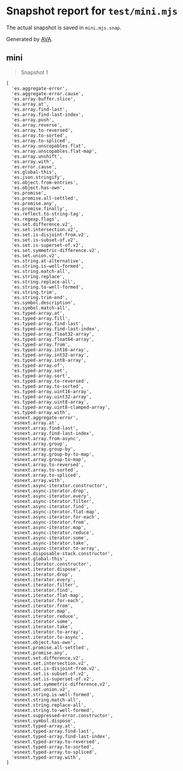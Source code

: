 # Snapshot report for `test/mini.mjs`

The actual snapshot is saved in `mini.mjs.snap`.

Generated by [AVA](https://avajs.dev).

## mini

> Snapshot 1

    [
      'es.aggregate-error',
      'es.aggregate-error.cause',
      'es.array-buffer.slice',
      'es.array.at',
      'es.array.find-last',
      'es.array.find-last-index',
      'es.array.push',
      'es.array.reverse',
      'es.array.to-reversed',
      'es.array.to-sorted',
      'es.array.to-spliced',
      'es.array.unscopables.flat',
      'es.array.unscopables.flat-map',
      'es.array.unshift',
      'es.array.with',
      'es.error.cause',
      'es.global-this',
      'es.json.stringify',
      'es.object.from-entries',
      'es.object.has-own',
      'es.promise',
      'es.promise.all-settled',
      'es.promise.any',
      'es.promise.finally',
      'es.reflect.to-string-tag',
      'es.regexp.flags',
      'es.set.difference.v2',
      'es.set.intersection.v2',
      'es.set.is-disjoint-from.v2',
      'es.set.is-subset-of.v2',
      'es.set.is-superset-of.v2',
      'es.set.symmetric-difference.v2',
      'es.set.union.v2',
      'es.string.at-alternative',
      'es.string.is-well-formed',
      'es.string.match-all',
      'es.string.replace',
      'es.string.replace-all',
      'es.string.to-well-formed',
      'es.string.trim',
      'es.string.trim-end',
      'es.symbol.description',
      'es.symbol.match-all',
      'es.typed-array.at',
      'es.typed-array.fill',
      'es.typed-array.find-last',
      'es.typed-array.find-last-index',
      'es.typed-array.float32-array',
      'es.typed-array.float64-array',
      'es.typed-array.from',
      'es.typed-array.int16-array',
      'es.typed-array.int32-array',
      'es.typed-array.int8-array',
      'es.typed-array.of',
      'es.typed-array.set',
      'es.typed-array.sort',
      'es.typed-array.to-reversed',
      'es.typed-array.to-sorted',
      'es.typed-array.uint16-array',
      'es.typed-array.uint32-array',
      'es.typed-array.uint8-array',
      'es.typed-array.uint8-clamped-array',
      'es.typed-array.with',
      'esnext.aggregate-error',
      'esnext.array.at',
      'esnext.array.find-last',
      'esnext.array.find-last-index',
      'esnext.array.from-async',
      'esnext.array.group',
      'esnext.array.group-by',
      'esnext.array.group-by-to-map',
      'esnext.array.group-to-map',
      'esnext.array.to-reversed',
      'esnext.array.to-sorted',
      'esnext.array.to-spliced',
      'esnext.array.with',
      'esnext.async-iterator.constructor',
      'esnext.async-iterator.drop',
      'esnext.async-iterator.every',
      'esnext.async-iterator.filter',
      'esnext.async-iterator.find',
      'esnext.async-iterator.flat-map',
      'esnext.async-iterator.for-each',
      'esnext.async-iterator.from',
      'esnext.async-iterator.map',
      'esnext.async-iterator.reduce',
      'esnext.async-iterator.some',
      'esnext.async-iterator.take',
      'esnext.async-iterator.to-array',
      'esnext.disposable-stack.constructor',
      'esnext.global-this',
      'esnext.iterator.constructor',
      'esnext.iterator.dispose',
      'esnext.iterator.drop',
      'esnext.iterator.every',
      'esnext.iterator.filter',
      'esnext.iterator.find',
      'esnext.iterator.flat-map',
      'esnext.iterator.for-each',
      'esnext.iterator.from',
      'esnext.iterator.map',
      'esnext.iterator.reduce',
      'esnext.iterator.some',
      'esnext.iterator.take',
      'esnext.iterator.to-array',
      'esnext.iterator.to-async',
      'esnext.object.has-own',
      'esnext.promise.all-settled',
      'esnext.promise.any',
      'esnext.set.difference.v2',
      'esnext.set.intersection.v2',
      'esnext.set.is-disjoint-from.v2',
      'esnext.set.is-subset-of.v2',
      'esnext.set.is-superset-of.v2',
      'esnext.set.symmetric-difference.v2',
      'esnext.set.union.v2',
      'esnext.string.is-well-formed',
      'esnext.string.match-all',
      'esnext.string.replace-all',
      'esnext.string.to-well-formed',
      'esnext.suppressed-error.constructor',
      'esnext.symbol.dispose',
      'esnext.typed-array.at',
      'esnext.typed-array.find-last',
      'esnext.typed-array.find-last-index',
      'esnext.typed-array.to-reversed',
      'esnext.typed-array.to-sorted',
      'esnext.typed-array.to-spliced',
      'esnext.typed-array.with',
    ]
